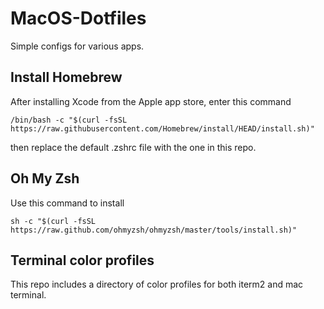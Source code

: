 # MacOS-Dotfiles

Simple configs for various apps.

## Install Homebrew

After installing Xcode from the Apple app store, enter this command

```
/bin/bash -c "$(curl -fsSL https://raw.githubusercontent.com/Homebrew/install/HEAD/install.sh)"
```

then replace the default .zshrc file with the one in this repo.

## Oh My Zsh

Use this command to install

```
sh -c "$(curl -fsSL https://raw.github.com/ohmyzsh/ohmyzsh/master/tools/install.sh)"
```

## Terminal color profiles

This repo includes a directory of color profiles for both iterm2 and mac terminal.

